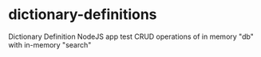 # dictionary-definitions
Dictionary Definition NodeJS app test CRUD operations of in memory "db" with in-memory "search"
